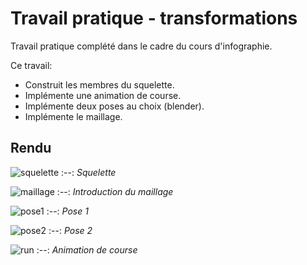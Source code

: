 # Travail pratique - transformations
Travail pratique complété dans le cadre du cours d'infographie.

Ce travail:
* Construit les membres du squelette. 
* Implémente une animation de course.
* Implémente deux poses au choix (blender).
* Implémente le maillage.

## Rendu
![squelette](https://user-images.githubusercontent.com/22164525/158265889-d2e9860a-27eb-4c1a-9805-61f53d9fd3d7.PNG)
:--:
*Squelette*

![maillage](https://user-images.githubusercontent.com/22164525/158265910-743157fc-61c0-46fc-b52a-658b25b5c283.PNG)
:--:
*Introduction du maillage*

![pose1](https://user-images.githubusercontent.com/22164525/158265930-6ac4916b-f80f-4267-b1e1-e02d6383f904.PNG)
:--:
*Pose 1*

![pose2](https://user-images.githubusercontent.com/22164525/158266071-8760e882-43b8-49e1-ba77-05742cb07b02.PNG)
:--:
*Pose 2*

![run](https://user-images.githubusercontent.com/22164525/158266990-dea099fd-d9fd-4334-b589-8704cf1e0754.gif)
:--:
*Animation de course*
